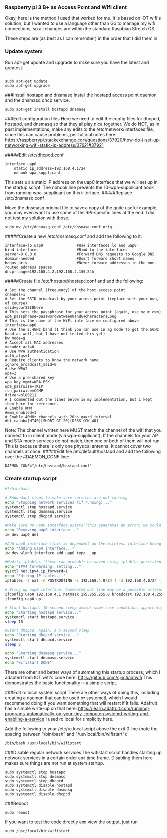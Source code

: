 ### Raspberry pi 3 B+ as Access Point and Wifi client

Okay, here is the method I used that worked for me. It is based on IOT wifi's solution, but I wanted to use a language other than Go to manage my wifi connections, so all changes are within the standard Raspbian Stretch OS.

These steps are (as best as I can remember) in the order that I did them in:

### Update system
Run apt-get update and upgrade to make sure you have the latest and greatest.
```

sudo apt-get update
sudo apt-get upgrade

```
###Install hostapd and dnsmasq
Install the hostapd access point daemon and the dnsmasq dhcp service.

```
sudo apt-get install hostapd dnsmasq
```

###Edit configuration files
Here we need to edit the config files for dhcpcd, hostapd, and dnsmasq so that they all play nice together. We do NOT, as in past implementations, make any edits to the /etc/network/interfaces file, since this can cause problems, per tutorial notes here: https://raspberrypi.stackexchange.com/questions/37920/how-do-i-set-up-networking-wifi-static-ip-address/37921#37921

#####Edit /etc/dhcpcd.conf

```
interface uap0
    static ip_address=192.168.4.1/24
    nohook wpa_supplicant
```

This sets up a static IP address on the uap0 interface that we will set up in the startup script. The nohook line prevents the 10-wpa-supplicant hook from running wpa-supplicant on this interface.
#####Replace /etc/dnsmasq.conf

Move the dnsmasq original file to save a copy of the quite useful example, you may even want to use some of the RPi-specific lines at the end. I did not test my solution with those.
```
sudo mv /etc/dnsmasq.conf /etc/dnsmasq.conf.orig
```

#####Create a new /etc/dnsmasq.conf and add the following to it:
```
interface=lo,uap0               #Use interfaces lo and uap0
bind-interfaces                 #Bind to the interfaces
server=8.8.8.8                  #Forward DNS requests to Google DNS
domain-needed                   #Don't forward short names
bogus-priv                      #Never forward addresses in the non-routed address spaces
dhcp-range=192.168.4.2,192.168.4.150,24h
```

#####Create file /etc/hostapd/hostapd.conf and add the following:

```
# Set the channel (frequency) of the host access point
channel=1
# Set the SSID broadcast by your access point (replace with your own, of course)
ssid=yourSSIDhere
# This sets the passphrase for your access point (again, use your own)
wpa_passphrase=passwordBetween8and64charactersLong
# This is the name of the WiFi interface we configured above
interface=uap0
# Use the 2.4GHz band (I think you can use in ag mode to get the 5GHz band as well, but I have not tested this yet)
hw_mode=g
# Accept all MAC addresses
macaddr_acl=0
# Use WPA authentication
auth_algs=1
# Require clients to know the network name
ignore_broadcast_ssid=0
# Use WPA2
wpa=2
# Use a pre-shared key
wpa_key_mgmt=WPA-PSK
wpa_pairwise=TKIP
rsn_pairwise=CCMP
driver=nl80211
# I commented out the lines below in my implementation, but I kept them here for reference.
# Enable WMM
#wmm_enabled=1
# Enable 40MHz channels with 20ns guard interval
#ht_capab=[HT40][SHORT-GI-20][DSSS_CCK-40]
```
Note: The channel written here MUST match the channel of the wifi that you connect to in client mode (via wpa-supplicant). If the channels for your AP and STA mode services do not match, then one or both of them will not run. This is because there is only one physical antenna. It cannot cover two channels at once.
#####Edit file /etc/default/hostapd and add the following over the #DAEMON_CONF line:
```
DAEMON_CONF="/etc/hostapd/hostapd.conf"
```

### Create startup script

```bash
#!/bin/bash

# Redundant stops to make sure services are not running
echo "Stopping network services (if running)..."
systemctl stop hostapd.service
systemctl stop dnsmasq.service
systemctl stop dhcpcd.service

#Make sure no uap0 interface exists (this generates an error; we could probably use an if statement to check if it exists first)
echo "Removing uap0 interface..."
iw dev uap0 del

#Add uap0 interface (this is dependent on the wireless interface being called wlan0, which it may not be in Stretch)
echo "Adding uap0 interface..."
iw dev wlan0 interface add uap0 type __ap

#Modify iptables (these can probably be saved using iptables-persistent if desired)
echo "IPV4 forwarding: setting..."
sysctl net.ipv4.ip_forward=1
echo "Editing IP tables..."
iptables -t nat -A POSTROUTING -s 192.168.4.0/24 ! -d 192.168.4.0/24 -j MASQUERADE

# Bring up uap0 interface. Commented out line may be a possible alternative to using dhcpcd.conf to set up the IP address.
ifconfig uap0 192.168.4.1 netmask 255.255.255.0 broadcast 192.168.4.255
ifconfig uap0 up

# Start hostapd. 10-second sleep avoids some race condition, apparently. It may not need to be that long. (?) 
echo "Starting hostapd service..."
systemctl start hostapd.service
sleep 10

#Start dhcpcd. Again, a 5-second sleep
echo "Starting dhcpcd service..."
systemctl start dhcpcd.service
sleep 5

echo "Starting dnsmasq service..."
systemctl start dnsmasq.service
echo "wifistart DONE"
```
There are other and better ways of automating this startup process, which I adapted from IOT wifi's code here: https://github.com/cjimti/iotwifi This demonstrates the basic functionality in a simple script.

###Edit rc.local system script
There are other ways of doing this, including creating a daemon that can be used by systemctl, which I would recommend doing if you want something that will restart if it fails. Adafruit has a simple write-up on that here: https://learn.adafruit.com/running-programs-automatically-on-your-tiny-computer/systemd-writing-and-enabling-a-service I used rc.local for simplicity here.


Add the following to your /etc/rc.local script above the exit 0 line (note the spacing between "/bin/bash" and "/usr/local/bin/wifistart"):

```
/bin/bash /usr/local/bin/wifistart
```
###Disable regular network services
The wifistart script handles starting up network services in a certain order and time frame. Disabling them here makes sure things are not run at system startup.

```
sudo systemctl stop hostapd
sudo systemctl stop dnsmasq
sudo systemctl stop dhcpcd
sudo systemctl disable hostapd
sudo systemctl disable dnsmasq
sudo systemctl disable dhcpcd
```

###Reboot
```
sudo reboot
```
If you want to test the code directly and view the output, just run

```
sudo /usr/local/bin/wifistart
```
